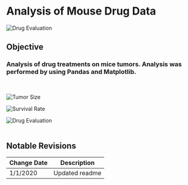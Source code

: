 # Analysis of Mouse Drug Data


![Drug Evaluation](https://github.com/ejw-data/matplotlib-drug-eval/blob/master/mouse-drug-study/Outputs/tumor_change_bar_plot.jpeg?raw=true)
<br>
## Objective
### Analysis of drug treatments on mice tumors.  Analysis was performed by using Pandas and Matplotlib.
<br>

![Tumor Size](https://github.com/ejw-data/matplotlib-drug-eval/blob/master/mouse-drug-study/Outputs/metastic_line_plot.jpeg?raw=true)
<br>

![Survival Rate](https://github.com/ejw-data/matplotlib-drug-eval/blob/master/mouse-drug-study/Outputs/mouse_survival_line_plot.jpeg?raw=true)
<br>

![Drug Evaluation](https://github.com/ejw-data/matplotlib-drug-eval/blob/master/mouse-drug-study/Outputs/tumor_change_bar_plot.jpeg?raw=true)
<br>
<br>
## Notable Revisions
| Change Date | Description |  
|--- | --- |    
| 1/1/2020 | Updated readme |  

<br>
<br>